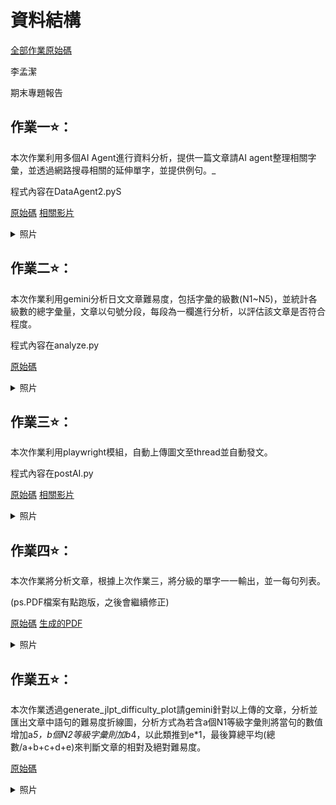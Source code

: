 <h1>資料結構</h1>

[全部作業原始碼](https://github.com/Mariannalee/data-structure)

李孟潔

期末專題報告

<h2>作業一⭐️：</h2>

本次作業利用多個AI Agent進行資料分析，提供一篇文章請AI agent整理相關字彙，並透過網路搜尋相關的延伸單字，並提供例句。_

程式內容在DataAgent2.pyS


[原始碼](https://github.com/Mariannalee/data-structure/blob/main/postAI.py)
 [相關影片](https://youtu.be/YCsPRpge7pY)

<details>
  <summary>照片</summary>

  <img src="https://github.com/user-attachments/assets/f0518a58-74d9-4bd9-a935-7e1342e1f4e9" alt="圖片描述" width="400"/>
</details>

<h2>作業二⭐️：</h2>

本次作業利用gemini分析日文文章難易度，包括字彙的級數(N1~N5)，並統計各級數的總字彙量，文章以句號分段，每段為一欄進行分析，以評估該文章是否符合程度。

程式內容在analyze.py

[原始碼](https://github.com/Mariannalee/data-structure/blob/main/analyze.py)

<details>
  <summary>照片</summary>

  <img src="https://github.com/user-attachments/assets/b42ce8ed-41ed-4b57-bcec-98bce8905b05" alt="圖片描述" width="400"/>
  <img src="https://github.com/user-attachments/assets/bc55513b-8ede-42e2-89ae-37c6926d413c" alt="圖片描述" width="400"/>
</details>

<h2>作業三⭐️：</h2>

本次作業利用playwright模組，自動上傳圖文至thread並自動發文。

程式內容在postAI.py

[原始碼](https://github.com/Mariannalee/data-structure/blob/main/postAI.py)
 [相關影片](https://youtu.be/9vJVQKTaES0)

<details>
<summary>照片</summary>

<img src="https://github.com/user-attachments/assets/0f5c3c49-f6e7-47d0-9de0-10fb7133620f" alt="圖片描述" width="400"/>
</details>

<h2>作業四⭐️：</h2>

本次作業將分析文章，根據上次作業三，將分級的單字一一輸出，並一每句列表。

(ps.PDF檔案有點跑版，之後會繼續修正)

[原始碼](https://github.com/Mariannalee/data-structure/blob/main/GetPDF%2B.py)
[生成的PDF](https://github.com/Mariannalee/data-structure/blob/main/%E8%A9%9E%E5%BD%99%E7%AD%89%E7%B4%9A%E5%A0%B1%E5%91%8A.pdf)


<details>
<summary>照片</summary>
<img src="https://github.com/user-attachments/assets/441bc4a7-a234-46e2-9120-f61e5053efb8" alt="圖片描述" width="400"/>
<img src="https://github.com/user-attachments/assets/cc309bac-ed77-4258-bcc9-4d5947cdcf7a" alt="圖片描述" width="400"/>

</details>

<h2>作業五⭐️：</h2>

本次作業透過generate_jlpt_difficulty_plot請gemini針對以上傳的文章，分析並匯出文章中語句的難易度折線圖，分析方式為若含a個N1等級字彙則將當句的數值增加a*5，b個N2等級字彙則加b*4，以此類推到e*1，最後算總平均(總數/a+b+c+d+e)來判斷文章的相對及絕對難易度。

[原始碼](https://github.com/Mariannalee/data-structure2/tree/main)

<details>
  <summary>照片</summary>

  <img src="https://github.com/user-attachments/assets/a0008d1b-e50e-43be-864b-4e96ea43067f" alt="圖片描述" width="400"/>
  <img src="https://github.com/user-attachments/assets/f47a4be9-0ccb-4d6a-b305-81342c499ad4"alt="圖片描述" width="400"/>
</details>












